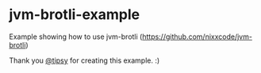 # jvm-brotli-example
Example showing how to use jvm-brotli (https://github.com/nixxcode/jvm-brotli)

Thank you [@tipsy](https://github.com/tipsy) for creating this example. :)
